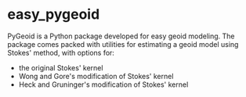 # easy_pygeoid

PyGeoid is a Python package developed for easy geoid modeling. The package comes packed with utilities for estimating a geoid model using Stokes' method, with options for:
- the original Stokes' kernel
- Wong and Gore's modification of Stokes' kernel
- Heck and Gruninger's modification of Stokes' kernel

